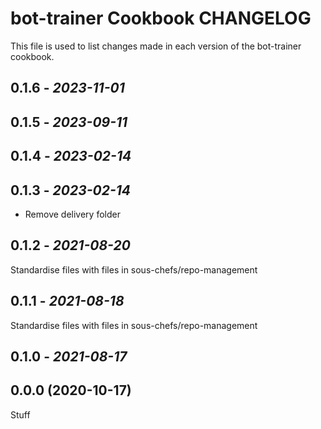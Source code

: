 # bot-trainer Cookbook CHANGELOG

This file is used to list changes made in each version of the bot-trainer cookbook.

## 0.1.6 - *2023-11-01*

## 0.1.5 - *2023-09-11*

## 0.1.4 - *2023-02-14*

## 0.1.3 - *2023-02-14*

- Remove delivery folder

## 0.1.2 - *2021-08-20*

Standardise files with files in sous-chefs/repo-management

## 0.1.1 - *2021-08-18*

Standardise files with files in sous-chefs/repo-management

## 0.1.0 - *2021-08-17*

## 0.0.0 (2020-10-17)

Stuff
